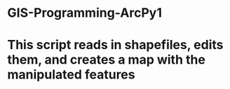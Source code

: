 # GIS-Programming-ArcPy1
# This script reads in shapefiles, edits them, and creates a map with the manipulated features 
